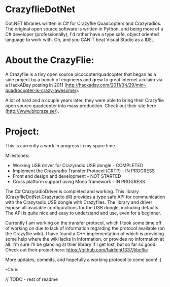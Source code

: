 CrazyflieDotNet
==============================
Dot.NET libraries written in C# for Crazyflie Quadcopters and Crazyradios.
The original open source software is written in Python, and being more of a C# developer (professionally), I'd rather have a type safe, object oriented language to work with. Oh, and you CAN'T beat Visual Studio as a IDE..



About the CrazyFlie:
==============================
A Crazyflie is a tiny open source picocopter/quadcopter that began as a side project by a bunch of engineers and grew to great internet acclaim via a HackADay posting in 2011 (http://hackaday.com/2011/04/29/mini-quadrocopter-is-crazy-awesome/).

A lot of hard and a couple years later, they were able to bring their Crazyflie open source quadcopter into mass production. Check out their site here (http://www.bitcraze.se/).



Project:
==============================
This is currently a work in progress in my spare time.

Milestones:
- Working USB driver for Crazyradio USB dongle - COMPLETED
- Implement the Crazyradio Transfer Protocol (CRTP) - IN PROGRESS
- Front end design and development - NOT STARTED
- Cross platform support using Mono framework - IN PROGRESS

The C# CrazyradioDriver is completed and working. This library (CrazyflieDotNet.Crazyradio.dll) provides a type safe API for communication with the Crazyradio USB dongle with Crazyflies. The library and driver expose all available configurations for the USB dongle, including defaults. The API is quite nice and easy to understand and use, even for a beginner.

Currently I am working on the transfer protocol, which I took some time off of working on due to lack of information regarding the protocol available (on the Crazyflie wiki). I have found a C++ implementation of which is providing some help where the wiki lacks in information, or provides no information at all. I'm sure I'll be glancing at thier library if I get lost, but so far so good!
Check out their project here: https://github.com/fairlight1337/libcflie

More updates, commits, and hopefully a working protocol to come soon! :)

-Chris

// TODO - rest of readme
